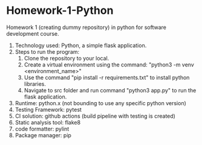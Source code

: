# Homework-1-Python
Homework 1 (creating dummy repository) in python for software development course.

1. Technology used: Python, a simple flask application.
2. Steps to run the program:
    1. Clone the repository to your local.
    2. Create a virtual environment using the command: "python3 -m venv <environment_name>"
    3. Use the command "pip install -r requirements.txt" to install python libraries.
    4. Navigate to src folder and run command "python3 app.py" to run the flask application.
3. Runtime: python.x (not bounding to use any specific python version)
4. Testing Framework: pytest
5. CI solution: github actions (build pipeline with testing is created)
6. Static analysis tool: flake8
7. code formatter: pylint
8. Package manager: pip

    
